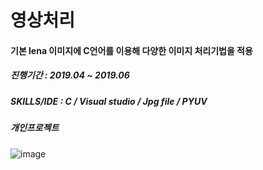 # 영상처리
#### 기본 lena 이미지에 C언어를 이용해 다양한 이미지 처리기법을 적용
##### 진행기간 : 2019.04 ~ 2019.06
##### SKILLS/IDE : C / Visual studio / Jpg file / PYUV
##### 개인프로젝트              
![image](https://user-images.githubusercontent.com/56243414/204871357-0d6c43e5-2e2d-436d-a824-7ef0495611b9.png)
